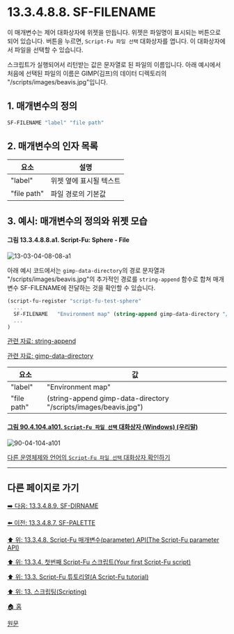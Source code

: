 # 13.3.4.8.8. SF-FILENAME
이 매개변수는 제어 대화상자에 위젯을 만듭니다. 위젯은 파일명이 표시되는 버튼으로 되어 있습니다. 버튼을 누르면, `Script-Fu 파일 선택` 대화상자를 엽니다. 이 대화상자에서 파일을 선택할 수 있습니다.

스크립트가 실행되어서 리턴받는 값은 문자열로 된 파일의 이름입니다. 아래 예시에서 처음에 선택된 파일의 이름은 GIMP(김프)의 데이터 디렉토리의 "/scripts/images/beavis.jpg"입니다.

## 1. 매개변수의 정의

```scheme
SF-FILENAME "label" "file path"
```

## 2. 매개변수의 인자 목록

|요소|설명|
|---|---|
|"label"|위젯 옆에 표시될 텍스트|
|"file path"|파일 경로의 기본값|

## 3. 예시: 매개변수의 정의와 위젯 모습
#### 그림 13.3.4.8.8.a1. Script-Fu: Sphere - File
![13-03-04-08-08-a1](https://github.com/wonder13662/gimp/assets/15767104/dce531a4-9751-459b-b919-f99883379aaf)

아래 예시 코드에서는 `gimp-data-directory`의 경로 문자열과 "/scripts/images/beavis.jpg"의 추가적인 경로를 `string-append` 함수로 합쳐 매개변수 SF-FILENAME에 전달하는 것을 확인할 수 있습니다.

```scheme
(script-fu-register "script-fu-test-sphere"
  ...
  SF-FILENAME   "Environment map" (string-append gimp-data-directory "/scripts/images/beavis.jpg")
  ...
)
```

[관련 자료: string-append](./19-glossaryx-string_append.md)

[관련 자료: gimp-data-directory](./19-glossaryx-gimp_data_directory.md)

|요소|값|
|---|---|
|"label"|"Environment map"|
|"file path"|(string-append gimp-data-directory "/scripts/images/beavis.jpg")|

<a id="90-04-104-a101"></a>

#### [그림 90.4.104.a101. `Script-Fu 파일 선택` 대화상자 (Windows) (우리말)](./90-04-0104-script_fu_file_selection.md#90-04-104-a101)
![90-04-104-a101](https://github.com/wonder13662/gimp/assets/15767104/77e426ac-a453-4775-80ab-0634f17c038c)

[다른 운영체제와 언어의 `Script-Fu 파일 선택` 대화상자 확인하기](./90-04-0104-script_fu_file_selection.md#90-04-104-a102)

***

## 다른 페이지로 가기

[➡️ 다음: 13.3.4.8.9. SF-DIRNAME](./13-03-04-08-09-sf_dirname.md)

[⬅️ 이전: 13.3.4.8.7. SF-PALETTE](./13-03-04-08-07-sf_palette.md)

[⬆️ 위: 13.3.4.8. Script-Fu 매개변수(parameter) API(The Script-Fu parameter API)](./13-03-04-08-00-the_script_fu_parameter_api.md)

[⬆️ 위: 13.3.4. 첫번째 Script-Fu 스크립트(Your first Script-Fu script)](./13-03-04-00-your-first-script-fu-script.md)

[⬆️ 위: 13.3. Script-Fu 튜토리얼(A Script-Fu tutorial)](./13-03-00-a-script-fu-tutorial.md)

[⬆️ 위: 13. 스크립팅(Scripting)](./13-00-scripting.md)

[🏠 홈](./00-home.md)

[원문](https://docs.gimp.org/2.10/ko/gimp-using-script-fu-tutorial-first-script.html#gimp-using-script-fu-api)